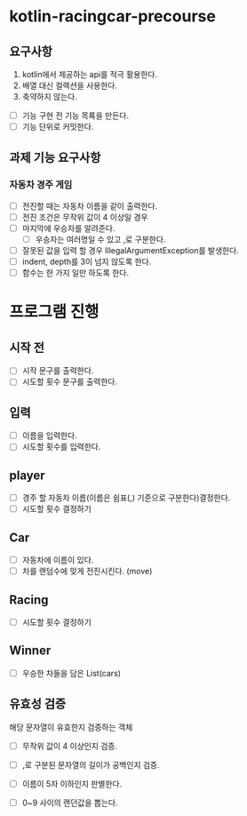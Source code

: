 # kotlin-racingcar-precourse

## 요구사항
1. kotlin에서 제공하는 api를 적극 활용한다.
2. 배열 대신 컬렉션을 사용한다.
3. 축약하지 않는다.

- [ ] 기능 구현 전 기능 목룍을 만든다.
- [ ] 기능 단위로 커밋한다.

## 과제 기능 요구사항
### 자동차 경주 게임
- [ ] 전진할 때는 자동차 이름을 같이 출력한다.
- [ ] 전진 조건은 무작위 값이 4 이상일 경우
- [ ] 마지막에 우승자를 알려준다.
  - [ ] 우승자는 여러명일 수 있고 ,로 구분한다.
- [ ] 잘못된 값을 입력 할 경우 IllegalArgumentException를 발생한다.
- [ ] indent, depth를 3이 넘지 않도록 한다.
- [ ] 함수는 한 가지 일만 하도록 한다.

# 프로그램 진행
## 시작 전
- [ ] 시작 문구를 출력한다.
- [ ] 시도할 횟수 문구를 출력한다.
## 입력
- [ ] 이름을 입력한다.
- [ ] 시도할 횟수를 입력한다.
##  player
- [ ] 경주 할 자동차 이름(이름은 쉼표(,) 기준으로 구분한다)결정한다.
- [ ] 시도할 횟수 결정하기
## Car
- [ ] 자동차에 이름이 있다.
- [ ] 차를 랜덤수에 맞게 전진시킨다. (move)
## Racing
- [ ] 시도할 횟수 결정하기

## Winner
- [ ] 우승한 차들을 담은 List(cars)

## 유효성 검증
해당 문자열이 유효한지 검증하는 객체
- [ ] 무작위 값이 4 이상인지 검증.
- [ ] ,로 구분된 문자열의 길이가 공백인지 검증.
- [ ] 이름이 5자 이하인지 판별한다.
- [ ] 0~9 사이의 랜던값을 뽑는다.

